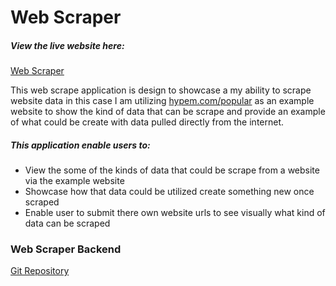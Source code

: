 # Web Scraper

##### View the live website here:

[Web Scraper](https://web-scraper-bda0c.web.app/)

This web scrape application is design to showcase a my
ability to scrape website data in this case I am utilizing
[hypem.com/popular](https://hypem.com/popular) as an example
website to show the kind of data that can be scrape and
provide an example of what could be create with data pulled
directly from the internet.

##### This application enable users to:

- View the some of the kinds of data that could be scrape
  from a website via the example website
- Showcase how that data could be utilized create something
  new once scraped
- Enable user to submit there own website urls to see
  visually what kind of data can be scraped

### Web Scraper Backend

[Git Repository](https://github.com/davesheinbein/web-scrapper-backend)
